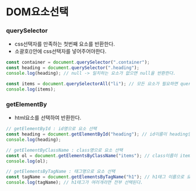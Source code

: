 # DOM요소선택

### querySelector

- css선택자를 만족하는 첫번째 요소를 반환한다.
- 소괄호()안에 css선택자를 넣어주어야한다.

```javascript
const container = document.querySelector(".container");
const heading = document.querySelector(".heading");
console.log(heading); // null -> 일치하는 요소가 없으면 null을 반환한다.

const items = document.querySelectorAll("li"); // 모든 요소가 필요하면 querySelectorAll을 사용
console.log(items);
```

### getElementBy

- html요소를 선택하여 반환한다.

```javascript
// getElementById : id명으로 요소 선택
const heading = document.getElementById("heading"); // id이름이 heading인 요소 선택
console.log(heading);

// getElementByClassName : class명으로 요소 선택
const ol = document.getElementsByClassName("items"); // class이름이 items인 요소를 선택
console.log(ol);

// getElementsByTagName : 태그명으로 요소 선택
const tagName = document.getElementsByTagName("h1"); // h1태그 이름으로 요소 선택
console.log(tagName); // h1태그가 여러개라면 전부 선택된다.
```
